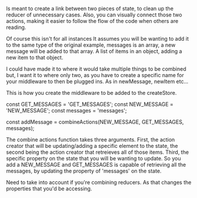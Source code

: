 Is meant to create a link between two pieces of state, to clean up the reducer of unnecessary cases.
Also, you can visually connect those two actions, making it easier to follow the flow of the code when others are reading.

Of course this isn't for all instances
It assumes you will be wanting to add it to the same type of the original
example, messages is an array, a new message will be added to that array.
A list of items in an object, adding a new item to that object.

I could have made it to where it would take multiple things to be combined but, I want it to where only two, as you have to create a specific name for your middleware to then be plugged ins. As in newMessage, newItem etc...

This is how you create the middleware to be added to the createStore.

const GET_MESSAGES = 'GET_MESSAGES';
const NEW_MESSAGE = 'NEW_MESSAGE';
const messages = 'messages';

const addMessage = combineActions(NEW_MESSAGE, GET_MESSAGES, messages);

The combine actions function takes three arguments. First, the action creator that will be updating/adding a specific element to the state, the second being the action creator that retreieves all of those items. Third, the specific property on the state that you will be wanting to update.
So you add a NEW_MESSAGE and GET_MESSAGES is capable of retrieving all the messages, by updating the property of 'messages' on the state.

Need to take into account if you're combining reducers. As that changes the properties that you'd be accessing.
